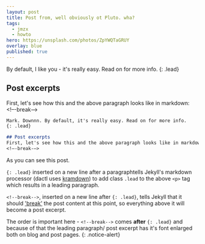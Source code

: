 ```yaml
---
layout: post
title: Post from, well obviously ot Pluto. wha?
tags:
  - jmzx
  - howto
hero: https://unsplash.com/photos/ZpYWQTaGRUY
overlay: blue
published: true
---
```


By default, I like you - it's really easy. Read on for more info.
{: .lead}

## Post excerpts
First, let's see how this and the above paragraph looks like in markdown:
<!–-break-–>
```markdown
Mark. Downnn. By default, it's really easy. Read on for more info.
{: .lead}

## Post excerpts
First, let's see how this and the above paragraph looks like in markdown:
<!–-break-–>
```
As you can see this post.

`{: .lead}` inserted on a new line after a paragraphtells Jekyll's markdown processor (dactl uses [kramdown](https://kramdown.gettalong.org/)) to add class `.lead` to the above `<p>` tag which results in a leading paragraph.

`<!--break-->`, inserted on a new line after `{: .lead}`, tells Jekyll that it should ['break'](https://media.giphy.com/media/l46CxpYSFoFtN11ug/giphy.gif) the post content at this point, so everything above it will become a post excerpt.

The order is important here - `<!--break-->` comes **after** `{: .lead}` and because of that the leading paragraph/ post excerpt has it's font enlarged both on blog and post pages.
{: .notice-alert}
